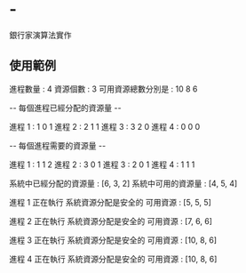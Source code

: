 # -
銀行家演算法實作

## 使用範例
進程數量 : 4 
資源個數 : 3
可用資源總數分別是 : 10 8 6

-- 每個進程已經分配的資源量 --

進程 1 : 1 0 1
進程 2 : 2 1 1
進程 3 : 3 2 0
進程 4 : 0 0 0

-- 每個進程需要的資源量 --

進程 1 : 1 1 2
進程 2 : 3 0 1
進程 3 : 2 0 1
進程 4 : 1 1 1

系統中已經分配的資源量 : [6, 3, 2]
系統中可用的資源量 : [4, 5, 4]

進程 1 正在執行
系統資源分配是安全的
可用資源 : [5, 5, 5]


進程 2 正在執行
系統資源分配是安全的
可用資源 : [7, 6, 6]


進程 3 正在執行
系統資源分配是安全的
可用資源 : [10, 8, 6]


進程 4 正在執行
系統資源分配是安全的
可用資源 : [10, 8, 6]

